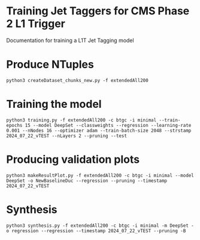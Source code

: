 # Training Jet Taggers for CMS Phase 2 L1 Trigger

Documentation for training a L1T Jet Tagging model

# Produce NTuples

`python3 createDataset_chunks_new.py -f extendedAll200`

# Training the model
`python3 training.py -f extendedAll200 -c btgc -i minimal --train-epochs 15 --model DeepSet --classweights --regression --learning-rate 0.001 --nNodes 16 --optimizer adam --train-batch-size 2048 --strstamp 2024_07_22_vTEST --nLayers 2 --pruning --test`

# Producing validation plots
`python3 makeResultPlot.py -f extendedAll200 -c btgc -i minimal --model DeepSet -o NewBaselineDuc --regression --pruning --timestamp 2024_07_22_vTEST`

# Synthesis
`python3 synthesis.py -f extendedAll200 -c btgc -i minimal -m DeepSet -o regression --regression --timestamp 2024_07_22_vTEST --pruning -B`